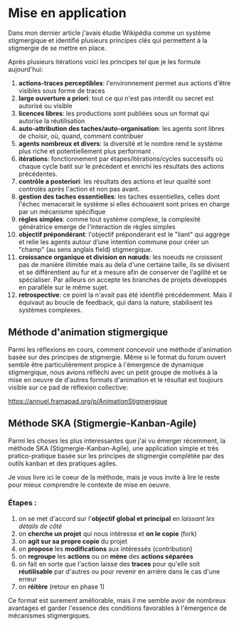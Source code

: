 # Mise en application

Dans mon dernier article j'avais étudie Wikipédia comme un système stigmergique et identifié plusieurs principes clés qui permettent à la stigmergie de se mettre en place.

Après plusieurs itérations voici les principes tel que je les formule aujourd'hui:

1. **actions-traces perceptibles**: l'environnement permet aux actions d'être visibles sous forme de traces 
2. **large ouverture a priori**: tout ce qui n'est pas interdit ou secret est autorisé ou visible
3. **licences libres**: les productions sont publiées sous un format qui autorise la réutilisation
4. **auto-attribution des taches/auto-organisation**: les agents sont libres de choisir, où, quand, comment contribuer
5. **agents nombreux et divers**: la diversité et le nombre rend le système plus riche et potentiellement plus performant . 
6. **itérations**: fonctionnement par étapes/itérations/cycles successifs où chaque cycle batit sur le précédent et enrichi les résultats des actions précédentes.
7. **contrôle a posteriori**: les résultats des actions et leur qualité sont controlés après l'action et non pas avant.
8. **gestion des taches essentielles**: les taches essentielles, celles dont l'échec menacerait le système si elles échouaient sont prises en charge par un mécanisme spécifique
9. **règles simples**: comme tout système complexe, la complexité génératrice emerge de l'interaction de règles simples
10. **objectif prépondérant**: l'objectif prépondérant est le "liant" qui aggrège et relie les agents autour d’une intention commune pour créer un "champ" (au sens anglais field) stigmergique.
11. **croissance organique et division en nœuds**: les noeuds ne croissent pas de manière illimitée mais au dela d'une certaine taille, ils se divisent et se différentient au fur et a mesure afin de conserver de l'agilité et se spécialiser. Par ailleurs on accepte les branches de projets développés en parallèle sur le même sujet.
12. **retrospective**: ce point la n'avait pas été identifié précédemment. Mais il équivaut au boucle de feedback, qui dans la nature, stabilisent les systèmes complexes. 

## Méthode d'animation stigmergique

Parmi les réflexions en cours, comment concevoir une méthode d'animation basée sur des principes de stigmergie. Même si le format du forum ouvert semble être particulièrement propice à l'émergence de dynamique stigmergique, nous avions réfléchi avec un petit groupe de motivés à la mise en oeuvre de d'autres formats d'animation et le résultat est toujours visible sur ce pad de réflexion collective:

https://annuel.framapad.org/p/AnimationStigmergique

## Méthode SKA (Stigmergie-Kanban-Agile)

Parmi les choses les plus interessantes que j'ai vu émerger récemment, la méthode SKA (Stigmergie-Kanban-Agile), une application simple et très pratico-pratique basée sur les principes de stigmergie complétée par des outils kanban et des pratiques agiles.

Je vous livre ici le coeur de la méthode, mais je vous invite à lire le reste pour mieux comprendre le contexte de mise en oeuvre.

### Étapes :

1. on se met d'accord sur l'**objectif global et principal** en _laissant les détails de côté_
2. on **cherche un projet** qui nous intéresse et **on le copie** (fork)
3. on **agit sur sa propre copie** du projet
4. on **propose** les **modifications** aux intéressés (contribution)
5. on **regroupe** les **actions** ou on **mène** des **actions séparées**
6. on fait en sorte que l'action laisse des **traces** pour qu'elle soit **réutilisable** par d'autres ou pour revenir en arrière dans le cas d'une erreur 
7. on **réitère** (retour en phase 1)

Ce format est surement améliorable, mais il me semble avoir de nombreux avantages et garder l'essence des conditions favorables à l'émergence de mécanismes stigmergiques.




